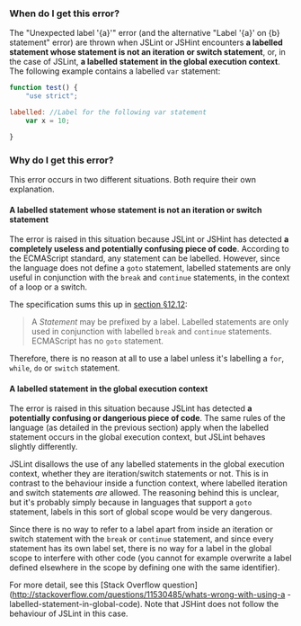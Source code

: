 <!---
{
    "titles": [
        "Unexpected label '{a}'",
        "Label '{a}' on {b} statement",
        "W028"
    ],
    "tools": [
        "jslint",
        "jshint"
    ],
    "author": "jallardice",
    "slugs": [
        "unexpected-label-a",
        "label-a-on-b-statement",
        "w028"
    ]
}
-->

### When do I get this error?

The "Unexpected label '{a}'" error (and the alternative "Label '{a}' on {b} statement" error) are thrown when JSLint or
JSHint encounters **a labelled statement whose statement is not an iteration or switch statement**, or, in the case of
JSLint, **a labelled statement in the global execution context**. The following example contains a labelled `var`
statement:

```javascript
function test() {
    "use strict";

labelled: //Label for the following var statement
    var x = 10;

}
```

### Why do I get this error?

This error occurs in two different situations. Both require their own explanation.

#### A labelled statement whose statement is not an iteration or switch statement

The error is raised in this situation because JSLint or JSHint has detected **a completely useless and potentially
confusing piece of code**. According to the ECMAScript standard, any statement can be labelled. However, since the
language does not define a `goto` statement, labelled statements are only useful in conjunction with the `break` and
`continue` statements, in the context of a loop or a switch.

The specification sums this up in [section &sect;12.12](http://es5.github.com/#x12.12):

> A *Statement* may be prefixed by a label. Labelled statements are only used in conjunction with labelled `break` and
> `continue` statements. ECMAScript has no `goto` statement.

Therefore, there is no reason at all to use a label unless it's labelling a `for`, `while`, `do` or `switch` statement.

#### A labelled statement in the global execution context

The error is raised in this situation because JSLint has detected **a potentially confusing or dangerious piece of
code**. The same rules of the language (as detailed in the previous section) apply when the labelled statement occurs in
the global execution context, but JSLint behaves slightly differently.

JSLint disallows the use of any labelled statements in the global execution context, whether they are iteration/switch
statements or not. This is in contrast to the behaviour inside a function context, where labelled iteration and switch
statements *are* allowed. The reasoning behind this is unclear, but it's probably simply because in languages that
support a `goto` statement, labels in this sort of global scope would be very dangerous.

Since there is no way to refer to a label apart from inside an iteration or switch statement with the `break` or
`continue` statement, and since every statement has its own label set, there is no way for a label in the global scope
to interfere with other code (you cannot for example overwrite a label defined elsewhere in the scope by defining one
with the same identifier).

For more detail, see this [Stack Overflow question](http://stackoverflow.com/questions/11530485/whats-wrong-with-using-a
-labelled-statement-in-global-code). Note that JSHint does not follow the behaviour of JSLint in this case.
